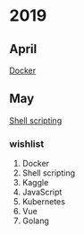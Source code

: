 # **2019**

## **April**

[Docker](./Docker)

## **May**

[Shell scripting](./Shell)

### **wishlist**

1. Docker
2. Shell scripting
3. Kaggle
4. JavaScript
5. Kubernetes
6. Vue
7. Golang